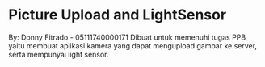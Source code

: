 # Picture Upload and LightSensor

By: Donny Fitrado - 05111740000171
Dibuat untuk memenuhi tugas PPB yaitu membuat aplikasi kamera yang dapat mengupload gambar ke server, serta mempunyai light sensor.
